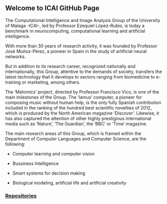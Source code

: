 ## Welcome to ICAI GitHub Page

The Computational Intelligence and Image Analysis Group of the University of Malaga -ICAI-, led by Professor Ezequiel López-Rubio, is today a benchmark in neurocomputing, computational learning and artificial intelligence.

With more than 30 years of research activity, it was founded by Professor José Muñoz-Pérez, a pioneer in Spain in the study of artificial neural networks.

But in addition to its research career, recognized nationally and internationally, this Group, attentive to the demands of society, transfers the latest technology that it develops to sectors ranging from biomedicine to e-training or marketing, among others.

The ‘Melomics’ project, directed by Professor Francisco Vico, is one of the main milestones of the Group. The ‘Iamus’ computer, a pioneer for composing music without human help, is the only fully Spanish contribution included in the ranking of the hundred best scientific novelties of 2012, which is produced by the North American magazine ‘Discover’. Likewise, it has also captured the attention of other highly prestigious international media such as ‘Nature’, ‘The Guardian’, the ‘BBC’ or ‘Time’ magazine.

The main research areas of this Group, which is framed within the Department of Computer Languages and Computer Science, are the following:

- Computer learning and computer vision

- Bussiness Intelligence

- Smart systems for decision making

- Biological modeling, artificial life and artificial creativity

### [Repositories](./repositories.md)
